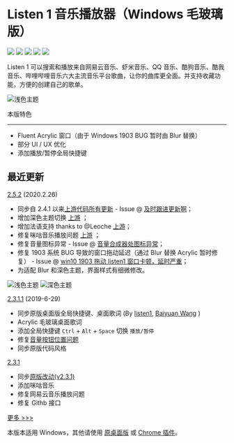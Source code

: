 # Listen 1 音乐播放器（Windows 毛玻璃版）

![](https://img.shields.io/github/languages/top/reycn/listen1_desktop_fluent.svg?color=blue)
![](https://img.shields.io/github/release/reycn/listen1_desktop_fluent.svg)
![](https://img.shields.io/static/v1.svg?label=design&message=fluent&color=blue)
![](https://img.shields.io/github/issues/reycn/listen1_desktop_fluent.svg)
[![](https://img.shields.io/static/v1.svg?label=upstream&message=listen1-chrome&color=green)](https://github.com/listen1/listen1_chrome_extension)

Listen 1 可以搜索和播放来自网易云音乐、虾米音乐、QQ 音乐、酷狗音乐、酷我音乐、哔哩哔哩音乐六大主流音乐平台歌曲，让你的曲库更全面。并支持收藏功能，方便的创建自己的歌单。

![浅色主题](https://i.imgur.com/mPRtRJo.png)

本版特色

---

- Fluent Acrylic 窗口（由于 Windows 1903 BUG 暂时由 Blur 替换）
- 部分 UI / UX 优化
- 添加播放/暂停全局快捷键

## 最近更新

[2.5.2](https://github.com/reycn/listen1_desktop_fluent/releases/tag/2.5.2) (2020.2.26)

- 同步自 2.4.1 以来[上游代码所有更新](https://github.com/listen1/listen1_chrome_extension/releases) - Issue @ [及时跟进更新啊](https://github.com/reycn/listen1_desktop_fluent/issues/17)；
- 增加深色主题切换 [上游](https://github.com/listen1/listen1_chrome_extension/releases/tag/v2.5.0) ；
- 增加法语支持 thanks to @Leoche [上游](https://github.com/listen1/listen1_chrome_extension/releases/tag/v2.5.2)；
- 修复咪咕音乐播放问题 [上游](https://github.com/listen1/listen1_chrome_extension/releases/tag/v2.5.1) ；
- 修复音量图标异常 - Issue @ [音量合成器处图标异常](https://github.com/reycn/listen1_desktop_fluent/issues/18)；
- 修复 1903 系统 BUG 导致的窗口拖动延迟（通过 Blur 替换 Acrylic 暂时修复） - Issue @ [win10 1903 拖动 listen1 窗口卡顿，延时严重](https://github.com/reycn/listen1_desktop_fluent/issues/15)；
- 为适配 Blur 和深色主题，界面样式有细微修改。

![浅色主题](https://i.imgur.com/mPRtRJo.png)
![深色主题](https://i.imgur.com/t6SsQJ0.png)

[2.3.1.1](https://github.com/reycn/listen1_desktop_fluent/releases/tag/2.3.1.1) (2019-6-29)

- 同步原版桌面版全局快捷键、桌面歌词 (By [listen1](https://github.com/listen1/listen1_chrome_extension/commit/8f1acfd514270631f776df96197f0b253f3ae755), [Baiyuan Wang](https://github.com/listen1/listen1_chrome_extension/pull/245) )
- Acrylic 毛玻璃桌面歌词
- 添加全局快捷键 `Ctrl` + `Alt` + `Space` 切换 `播放/暂停`
- 修复[音量按钮位置问题](https://github.com/reycn/listen1_desktop_fluent/issues/10)
- 同步原版代码风格

[2.3.1](https://github.com/reycn/listen1_desktop_fluent/releases/tag/2.3.1)

- 同步[原版改动(v2.3.1)](https://github.com/listen1/listen1_chrome_extension/compare/6fcdce564f...6b7de89d68)
- 添加咪咕音乐
- 修复网易云音乐播放问题
- 修复 Githb 接口

[更多 >>>](https://github.com/reycn/listen1_desktop_fluent/commits/master)

本版本适用 Windows，其他请使用 [原桌面版](https://github.com/listen1/listen1_desktop/) 或 [Chrome 插件](https://github.com/listen1/listen1_chrome_extension)。
